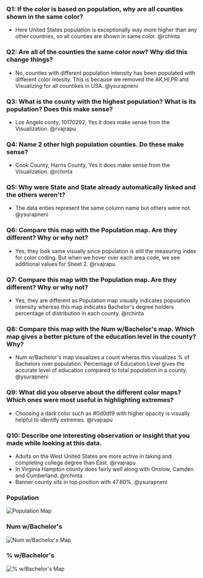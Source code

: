 ### Q1: If the color is based on population, why are all counties shown in the same color?
* Here United States population is exceptionally way more higher than any other countries, so all counties are shown in same color. @rchinta

### Q2: Are all of the counties the same color now? Why did this change things?
* No, counties with different population intensity has been populated with different color intesity. This is because we removed the AK,HI,PR and Visualizing for all countikes in USA. @ysurapneni

### Q3: What is the county with the highest population? What is its population? Does this make sense?
* Los Angels conty, 10170292, Yes it does make sense from the Visualization. @rvajrapu
	
### Q4: Name 2 other high population counties. Do these make sense?
* Cook County, Harris County, Yes it does make sense from the Visualization. @rchinta

### Q5: Why were State and State already automatically linked and the others weren't?
* The data enties represent the same column name but others were not. @ysurapneni

### Q6: Compare this map with the Population map. Are they different? Why or why not?
* Yes, they look same visually since population is still the measuring index for color coding. But when we hover over each area code, we see additional values for Sheet 2. @rvajrapu

### Q7: Compare this map with the Population map. Are they different? Why or why not?
* Yes, they are different as Population map visually indicates population intensity whereas this map indicates Bachelor's degree holders percentage of distribution in each county. @rchinta

### Q8: Compare this map with the Num w/Bachelor's map. Which map gives a better picture of the education level in the county? Why?
* Num w/Bachelor's map visualizes a count wheras this visualizes % of Bachelors over population. Percentage of Education Level gives the accurate level of education compared to total population in a county. @ysurapneni

### Q9: What did you observe about the different color maps? Which ones were most useful in highlighting extremes?
* Choosing a dark color such as #0d0df9 with higher opacity is visually helpful to identify extremes. @rvajrapu

### Q10: Describe one interesting observation or insight that you made while looking at this data.
* Adults on the West United States are more active in taking and completing college degree than East. @rvajrapu
* In Virginia Hampton county does fairly well along with Onslow, Camden and Cumberland. @rchinta
* Banner county sits in top position with 47.80%. @ysurapneni

### Population
![Population Map](http://www.cs.odu.edu/~rchinta/cs725/CS725-S17-ICW5/Population.png)

### Num w/Bachelor's
![Num w/Bachelor's Map](http://www.cs.odu.edu/~rchinta/cs725/CS725-S17-ICW5/Num%20wBachelor's.png)

### % w/Bachelor's
![% w/Bachelor's Map](http://www.cs.odu.edu/~rchinta/cs725/CS725-S17-ICW5/%25%20wBachelor's.png)

